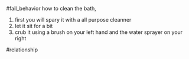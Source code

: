 
#fail_behavior 
how to clean the bath, 
1. first you will spary it with a all purpose cleanner 
2. let it sit for a bit  
3. crub it using a brush on your left hand and the water sprayer on your right 



#relationship 
